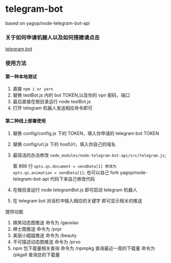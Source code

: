 # telegram-bot

based on yagop/node-telegram-bot-api

### 关于如何申请机器人以及如何搭建请点击

[telegram bot](https://showpenz.github.io/2019/12/28/telegram-%E6%9C%BA%E5%99%A8%E4%BA%BA/)

### 使用方法

#### 第一种本地测试

1. 直接 <code>npm i or yarn</code>
2. 替换 testBot.js 内的 bot TOKEN,以及你的 vpn 密码，端口
3. 最后直接在根目录运行 node testBot.js
4. 打开 telegram 机器人发送相应命令即可

#### 第二种线上部署使用

1. 替换 config/config.js 下的 TOKEN，填入你申请的 telegram bot TOKEN
2. 替换 config/url.js 下的 hostUrl，填入你自己的域名
3. 最简洁的办法修改 <code>node_modules/node-telegram-bot-api/src/telegram.js</code>;

   第 866 行 <code>opts.qs.document = sendData[1] 修改为 opts.qs.animation = sendData[1]</code>;
   也可以自己 fork yagop/node-telegram-bot-api 代码下来自己修改代码

4. 在根目录运行 node telegramBot.js 即可启动 telegram 机器人
5. 在 telegram bot 对话栏中输入相应的关键字 即可显示相关的推送

提供功能

1. 搞笑动态图推送 命令为 /gaoxiao
2. 绅士图推送 命令为 /prpr
3. 美丽小姐姐推送 命令为 /beauty
4. 不可描述动态图推送 命令为 /prvo
5. npm 包下载量相关查询 命令为 /npmpkg 查询最近一周的下载量
   命令为 /pkgall 查询总的下载量
